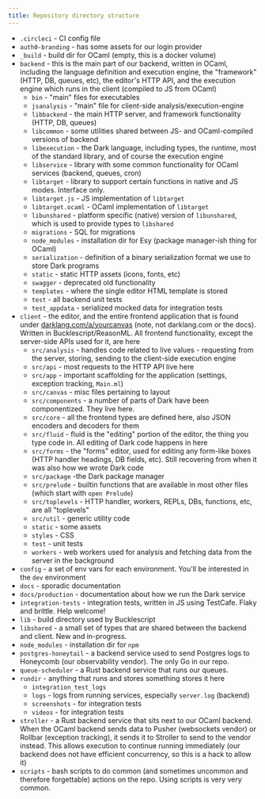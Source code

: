 ```yaml
---
title: Repository directory structure
---
```


- `.circleci` - CI config file
- `auth0-branding` - has some assets for our login provider
- `_build` - build dir for OCaml (empty, this is a docker volume)
- `backend` - this is the main part of our backend, written in OCaml, including the language definition and execution engine, the "framework" (HTTP, DB, queues, etc), the editor's HTTP API, and the execution engine which runs in the client (compiled to JS from OCaml)
    - `bin` - "main" files for executables
    - `jsanalysis` - "main" file for client-side analysis/execution-engine
    - `libbackend` - the main HTTP server, and framework functionality (HTTP, DB, queues)
    - `libcommon` - some utilities shared between JS- and OCaml-compiled versions of backend
    - `libexecution` - the Dark language, including types, the runtime, most of the standard library, and of course the execution engine
    - `libservice` - library with some common functionality for OCaml services (backend, queues, cron)
    - `libtarget` - library to support certain functions in native and JS modes. Interface only.
    - `libtarget.js` - JS implementation of `libtarget`
    - `libtarget.ocaml` - OCaml implementation of `libtarget`
    - `libunshared` - platform specific (native) version of `libunshared`, which is used to provide types to `libshared`
    - `migrations` - SQL for migrations
    - `node_modules` - installation dir for Esy (package manager-ish thing for OCaml)
    - `serialization` - definition of a binary serialization format we use to store Dark programs
    - `static` - static HTTP assets (icons, fonts, etc)
    - `swagger` - deprecated old functionality
    - `templates` - where the single editor HTML template is stored
    - `test` - all backend unit tests
    - `test_appdata` - serialized mocked data for integration tests
- `client` - the editor, and the entire frontend application that is found under [darklang.com/a/yourcanvas](http://darklang.com/a/yourcanvas) (note, not darklang.com or the docs). Written in Bucklescript/ReasonML. All frontend functionality, except the server-side APIs used for it, are here
    - `src/analysis` - handles code related to live values - requesting from the server, storing, sending to the client-side execution engine
    - `src/api` - most requests to the HTTP API live here
    - `src/app` - important scaffolding for the application (settings, exception tracking, `Main.ml`)
    - `src/canvas` - misc files pertaining to layout
    - `src/components` - a number of parts of Dark have been componentized. They live here.
    - `src/core` - all the frontend types are defined here, also JSON  encoders and decoders for them
    - `src/fluid` - fluid is the "editing" portion of the editor, the thing you type code in. All editing of Dark code happens in here
    - `src/forms` - the "forms" editor, used for editing any form-like boxes (HTTP handler headings, DB fields, etc). Still recovering from when it was also how we wrote Dark code
    - `src/package` -the Dark package manager
    - `src/prelude` - builtin functions that are available in most other files (which start with `open Prelude`)
    - `src/toplevels` - HTTP handler, workers, REPLs, DBs, functions, etc, are all "toplevels"
    - `src/util` - generic utility code
    - `static` - some assets
    - `styles` - CSS
    - `test` - unit tests
    - `workers` - web workers used for analysis and fetching data from the server in the background
- `config` - a set of env vars for each environment. You'll be interested in the `dev` environment
- `docs` - sporadic documentation
- `docs/production` - documentation about how we run the Dark service
- `integration-tests` - integration tests, written in JS using TestCafe. Flaky and brittle. Help welcome!
- `lib` - build directory used by Bucklescript
- `libshared` - a small set of types that are shared between the backend and client. New and in-progress.
- `node_modules` - installation dir for `npm`
- `postgres-honeytail` - a backend service used to send Postgres logs to Honeycomb (our observability vendor). The only Go in our repo.
- `queue-scheduler` - a Rust backend service that runs our queues.
- `rundir` - anything that runs and stores something stores it here
    - `integration_test_logs`
    - `logs` - logs from running services, especially `server.log` (backend)
    - `screenshots` - for integration tests
    - `videos` - for integration tests
- `stroller` - a Rust backend service that sits next to our OCaml backend. When the OCaml backend sends data to Pusher (websockets vendor) or Rollbar (exception tracking), it sends it to Stroller to send to the vendor instead. This allows execution to continue running immediately (our backend does not have efficient concurrency, so this is a hack to allow it)
- `scripts` - bash scripts to do common (and sometimes uncommon and therefore forgettable) actions on the repo. Using scripts is very very common.


